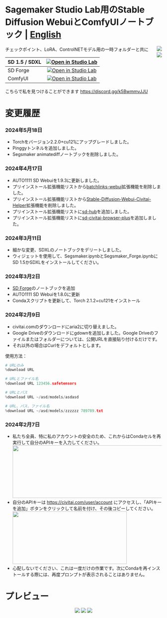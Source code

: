 # Sagemaker Studio Lab用のStable Diffusion WebuiとComfyUIノートブック | **[English](README.md)** 
チェックポイント、LoRA、ControlNETモデル用の一時フォルダーと共に [<img align="right" src="https://api.visitorbadge.io/api/visitors?path=https%3A%2F%2Fgithub.com%2Fpantat88%2Fsegsmaker&label=Visitors&countColor=%232ccce4&style=flat">](https://visitorbadge.io/status?path=https%3A%2F%2Fgithub.com%2Fpantat88%2Fsegsmaker)
<br />[<img align="right" src="https://img.shields.io/badge/Support%20me%20on%20Ko--fi-F16061?logo=ko-fi&logoColor=white&style=flat">](https://ko-fi.com/gutris1)

| SD 1.5 / SDXL | [![Open in Studio Lab](https://studiolab.sagemaker.aws/studiolab.svg)](https://studiolab.sagemaker.aws/import/github/gutris1/segsmaker/blob/main/Segsmaker.ipynb) |
| :---------------------------------------- | :-----------------------------------------------------------------------------------------------------------------: |
| SD Forge | [![Open in Studio Lab](https://studiolab.sagemaker.aws/studiolab.svg)](https://studiolab.sagemaker.aws/import/github/gutris1/segsmaker/blob/main/Segsmaker_Forge.ipynb) |
| ComfyUI | [![Open in Studio Lab](https://studiolab.sagemaker.aws/studiolab.svg)](https://studiolab.sagemaker.aws/import/github/gutris1/segsmaker/blob/main/Segsmaker_ComfyUI.ipynb) |<br />

こちらで私を見つけることができます https://discord.gg/k5BwmmvJJU

# 変更履歴
### 2024年5月18日
- Torchをバージョン2.2.0+cu121にアップグレードしました。
- Pinggyトンネルを追加しました。
- Segsmaker animatediffノートブックを削除しました。

### 2024年4月17日
- AUTO1111 SD Webuiを1.9.3に更新しました。
- プリインストール拡張機能リストから[batchlinks-webui](https://github.com/etherealxx/batchlinks-webui)拡張機能を削除しました。
- プリインストール拡張機能リストから[Stable-Diffusion-Webui-Civitai-Helper](https://github.com/zixaphir/Stable-Diffusion-Webui-Civitai-Helper)拡張機能を削除しました。
- プリインストール拡張機能リストに[sd-hub](https://github.com/gutris1/sd-hub)を追加しました。
- プリインストール拡張機能リストに[sd-civitai-browser-plus](https://github.com/BlafKing/sd-civitai-browser-plus)を追加しました。

### 2024年3月11日
- 細かな変更、SDXLのノートブックをデリートしました。
- ウィジェットを使用して、Segsmaker.ipynbとSegsmaker_Forge.ipynbにSD 1.5かSDXLをインストールしてください。

### 2024年3月2日
- [SD Forge](https://github.com/lllyasviel/stable-diffusion-webui-forge)のノートブックを追加
- AUTO1111 SD Webuiを1.8.0に更新
- Condaスクリプトを更新して、Torch 2.1.2+cu121をインストール

### 2024年2月9日
- civitai.comのダウンロードにaria2に切り替えました。
- Google Driveのダウンロードにgdownを追加しました。Google Driveのファイルまたはフォルダーについては、公開URLを直接貼り付けるだけです。
- それ以外の場合はCurlをデフォルトとします。

使用方法：
```python
# URLのみ
%download URL

# URLとファイル名
%download URL 123456.safetensors

# URLとパス
%download URL ~/asd/models/asdasd

# URL、パス、ファイル名
%download URL ~/asd/models/zzzzzz 789789.txt
```

### 2024年2月7日
- 私たち全員、特に私のアカウントの安全のため、これからはCondaセルを再実行して自分のAPIキーを入力してください。 <br />
  <img src="https://github.com/gutris1/segsmaker/assets/132797949/7420b6ff-7080-46f2-bd20-cd2088d64ff6" width="486" height="169">
- 自分のAPIキーは https://civitai.com/user/account にアクセスし、「APIキーを追加」ボタンをクリックして名前を付け、その後コピーしてください。<br />
  <img src="https://github.com/gutris1/segsmaker/assets/132797949/d3fa05b6-4cdd-4ffc-9a50-43bf550de627" width="367" height="169">
- 心配しないでください、これは一度だけの作業です。次にCondaを再インストールする際には、再度プロンプトが表示されることはありません。

# プレビュー
<p align="center">
  <img src="https://github.com/gutris1/segsmaker/blob/4839cf9b51036d95671d5e74d49bd5fa86d0552b/preview1.gif">
  <img src="https://github.com/gutris1/sd-fast-pnginfo/blob/e59a97f28d20397da5b78bdd6a8a79299cf139f1/preview.gif">
  <img src="https://github.com/gutris1/segsmaker/assets/132797949/acc8e533-2a71-4be9-b8ce-d0dd992f9970">
</p>
